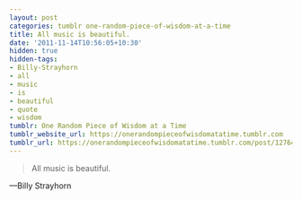 ```yaml
---
layout: post
categories: tumblr one-random-piece-of-wisdom-at-a-time
title: All music is beautiful.
date: '2011-11-14T10:56:05+10:30'
hidden: true
hidden-tags:
- Billy-Strayhorn
- all
- music
- is
- beautiful
- quote
- wisdom
tumblr: One Random Piece of Wisdom at a Time
tumblr_website_url: https://onerandompieceofwisdomatatime.tumblr.com
tumblr_url: https://onerandompieceofwisdomatatime.tumblr.com/post/12764280937/all-music-is-beautiful
---
```

> All music is beautiful.

—Billy Strayhorn
